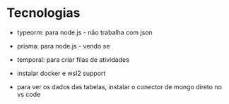 # Tecnologias

- typeorm: para node.js - não trabalha com json
- prisma: para node.js - vendo se 

- temporal: para criar filas de atividades

- instalar docker e wsl2 support
- para ver os dados das tabelas, instalar o conector de mongo direto no vs code


